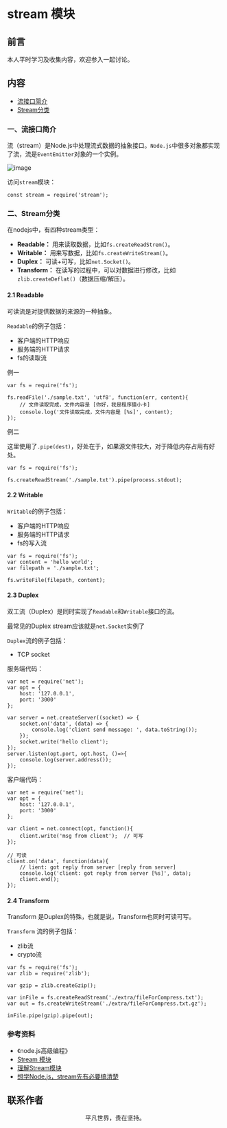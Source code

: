 # stream 模块

## 前言

本人平时学习及收集内容，欢迎参入一起讨论。

## 内容

- [流接口简介](#一、流接口简介)
- [Stream分类](#二、stream分类)

### 一、流接口简介

流（stream）是Node.js中处理流式数据的抽象接口。`Node.js`中很多对象都实现了流，流是`EventEmitter`对象的一个实例。

![image](stream.png)

访问`stream`模块：

```
const stream = require('stream');
```

### 二、Stream分类

在nodejs中，有四种stream类型：

- **Readable：** 用来读取数据，比如`fs.createReadStrem()`。
- **Writable：** 用来写数据，比如`fs.createWriteStream()`。
- **Duplex：** 可读+可写，比如`net.Socket()`。
- **Transform：** 在读写的过程中，可以对数据进行修改，比如`zlib.createDeflat()`（数据压缩/解压）。

#### 2.1 Readable

可读流是对提供数据的来源的一种抽象。

`Readable`的例子包括：

- 客户端的HTTP响应
- 服务端的HTTP请求
- fs的读取流

例一

```
var fs = require('fs');

fs.readFile('./sample.txt', 'utf8', function(err, content){
	// 文件读取完成，文件内容是 [你好，我是程序猿小卡]
	console.log('文件读取完成，文件内容是 [%s]', content);
});
```

例二

这里使用了`.pipe(dest)`，好处在于，如果源文件较大，对于降低内存占用有好处。

```
var fs = require('fs');

fs.createReadStream('./sample.txt').pipe(process.stdout);
```

#### 2.2 Writable

`Writable`的例子包括：

- 客户端的HTTP响应
- 服务端的HTTP请求
- fs的写入流

```
var fs = require('fs');
var content = 'hello world';
var filepath = './sample.txt';

fs.writeFile(filepath, content);
```

#### 2.3 Duplex

双工流（Duplex）是同时实现了`Readable`和`Writable`接口的流。

最常见的Duplex stream应该就是`net.Socket`实例了

`Duplex`流的例子包括：

- TCP socket

服务端代码：

```
var net = require('net');
var opt = {
	host: '127.0.0.1',
	port: '3000'
};

var server = net.createServer((socket) => {
    socket.on('data', (data) => {
        console.log('client send message: ', data.toString());
    });
    socket.write('hello client');
});
server.listen(opt.port, opt.host, ()=>{
    console.log(server.address());
});
```

客户端代码：

```
var net = require('net');
var opt = {
	host: '127.0.0.1',
	port: '3000'
};

var client = net.connect(opt, function(){
	client.write('msg from client');  // 可写
});

// 可读
client.on('data', function(data){
    // lient: got reply from server [reply from server]
	console.log('client: got reply from server [%s]', data);
	client.end();
});
```

#### 2.4 Transform

Transform 是Duplex的特殊，也就是说，Transform也同时可读可写。

`Transform` 流的例子包括：

- zlib流
- crypto流


```
var fs = require('fs');
var zlib = require('zlib');

var gzip = zlib.createGzip();

var inFile = fs.createReadStream('./extra/fileForCompress.txt');
var out = fs.createWriteStream('./extra/fileForCompress.txt.gz');

inFile.pipe(gzip).pipe(out);
```

### 参考资料

- 《node.js高级编程》
- [Stream 模块](https://github.com/wscats/node-tutorial/tree/master/tutorial/stream)
- [理解Stream模块](https://github.com/chyingp/nodejs-learning-guide/blob/master/%E6%A8%A1%E5%9D%97/stream.md)
- [想学Node.js，stream先有必要搞清楚](https://juejin.im/post/5d25ce36f265da1ba84ab97a)

## 联系作者

<div align="center">
    <p>
        平凡世界，贵在坚持。
    </p>
    <img :src="$withBase('/about/contact.png')" />
</div>
